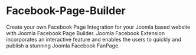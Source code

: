 # Facebook-Page-Builder
Create your own Facebook Page Integration for your Joomla based website with Joomla Facebook Page Builder. Joomla Facebook Extension incorporates an interactive feature and enables the users to quickly and publish a stunning Joomla Facebook FanPage.
